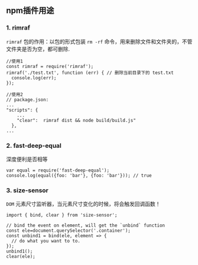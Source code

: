 ## npm插件用途

### 1. rimraf   

`rimraf` 包的作用：以包的形式包装 `rm -rf` 命令，用来删除文件和文件夹的，不管文件夹是否为空，都可删除.


```
//使用1
const rimraf = require('rimraf');
rimraf('./test.txt', function (err) { // 删除当前目录下的 test.txt
  console.log(err);
});

//使用2
// package.json:
...
"scripts": {
    ...
    "clear":  rimraf dist && node build/build.js"
  },
...
```


### 2. fast-deep-equal

深度便利是否相等

```
var equal = require('fast-deep-equal');
console.log(equal({foo: 'bar'}, {foo: 'bar'})); // true
```


### 3. size-sensor

`DOM` 元素尺寸监听器，当元素尺寸变化的时候，将会触发回调函数！

```
import { bind, clear } from 'size-sensor';
 
// bind the event on element, will get the `unbind` function
const ele=document.querySelector('.container');
const unbind1 = bind(ele, element => {
  // do what you want to to.
});
unbind1();
clear(ele);

```

